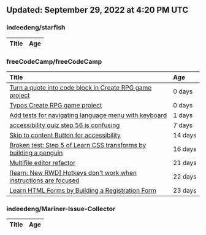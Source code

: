 ## Updated: September 29, 2022 at 4:20 PM UTC


### indeedeng/starfish
|**Title**|**Age**|
|:----|:----|


### freeCodeCamp/freeCodeCamp
|**Title**|**Age**|
|:----|:----|
|[Turn a quote into code block in Create RPG game project ](https://github.com/freeCodeCamp/freeCodeCamp/issues/47661)|0&nbsp;days|
|[Typos Create RPG game project](https://github.com/freeCodeCamp/freeCodeCamp/issues/47660)|0&nbsp;days|
|[Add tests for navigating language menu with keyboard](https://github.com/freeCodeCamp/freeCodeCamp/issues/47649)|1&nbsp;days|
|[accessibility quiz step 56 is confusing](https://github.com/freeCodeCamp/freeCodeCamp/issues/47588)|7&nbsp;days|
|[Skip to content Button for accessibility](https://github.com/freeCodeCamp/freeCodeCamp/issues/47523)|14&nbsp;days|
|[Broken test: Step 5 of Learn CSS transforms by building a penguin](https://github.com/freeCodeCamp/freeCodeCamp/issues/47513)|16&nbsp;days|
|[Multifile editor refactor](https://github.com/freeCodeCamp/freeCodeCamp/issues/47467)|21&nbsp;days|
|[[learn: New RWD] Hotkeys don't work when instructions are focused ](https://github.com/freeCodeCamp/freeCodeCamp/issues/47457)|22&nbsp;days|
|[Learn HTML Forms by Building a Registration Form](https://github.com/freeCodeCamp/freeCodeCamp/issues/47456)|23&nbsp;days|


### indeedeng/Mariner-Issue-Collector
|**Title**|**Age**|
|:----|:----|
